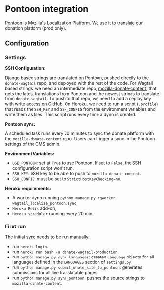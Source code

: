 # Pontoon integration

[Pontoon](https://github.com/mozilla/pontoon) is Mozilla's Localization Platform. We use it to translate our donation platform (prod only).

## Configuration

### Settings

**SSH Configuration:**

Django based strings are translated on Pontoon, pushed directly to the `donate-wagtail` repo, and deployed with the rest of the code. For Wagtail based strings, we need an intermediate repo, [mozilla-donate-content](https://github.com/mozilla-l10n/mozilla-donate-content), that gets the latest translations from Pontoon and the newest strings to translate from `donate-wagtail`. To push to that repo, we need to add a deploy key with write access on GitHub. On Heroku, we need to run a script (`.profile`) that reads the `SSH_KEY` and `SSH_CONFIG` from the environment variables and write them as files. This script runs every time a dyno is created.

**Pontoon sync:**

A scheduled task runs every 20 minutes to sync the donate platform with the `mozilla-donate-content` repo. Users can trigger a sync in the Pontoon settings of the CMS admin.

**Environment Variables:**

- `USE_PONTOON`: set at `True` to use Pontoon. If set to `False`, the SSH configuration script won't run.
- `SSH_KEY`: SSH key to be able to push to `mozilla-donate-content`.
- `SSH_CONFIG`: must be set to `StrictHostKeyChecking=no`.

**Heroku requirements:**

- A worker dyno running `python manage.py rqworker wagtail_localize_pontoon.sync`,
- `Heroku Redis` add-on,
- `Heroku scheduler` running every 20 min.

### First run

The initial sync needs to be run manually:

- run `heroku login`.
- run `heroku run bash -a donate-wagtail-production`.
- run `python manage.py sync_languages`: creates `Language` objects for all languages defined in the `LANGUAGES` section of `settings.py`.
- run `python manage.py submit_whole_site_to_pontoon`: generates submissions for all live translatable pages.
- run `python manage.py sync_pontoon`: pushes the source strings to `mozilla-donate-content`.
